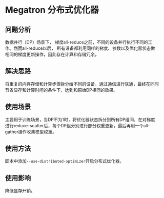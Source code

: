 # Megatron 分布式优化器
## 问题分析
数据并行（DP）场景下， 梯度all-reduce之前，不同的设备并行执行不同的工作。然而all-reduce以后， 所有设备都利用同样的梯度、参数以及优化器状态做相同的梯度更新操作，因此存在计算和存储冗余。

## 解决思路
将重复的内存存储和计算步骤拆分给不同的设备，通过通信进行联通，最终在同时节省显存和计算时间的条件下，达到和原始DP相同的效果。

## 使用场景
主要用于训练场景，当DP不为1时，将优化器状态拆分到所有DP组间，在对梯度进行reduce-scatter后，每个DP组分别进行部分权重更新，最后再用一个all-gather操作收集模型权重。

## 使用方法
脚本中添加`--use-distributed-optimizer`开启分布式优化器。

## 使用影响
降低显存开销。